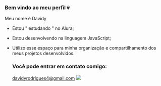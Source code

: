 ### Bem vindo ao meu perfil 💀

Meu nome é Davidy

- Estou " estudando " no Alura;
- Estou desenvolvendo na linguagem JavaScript;
- Utilizo esse espaço para minha organização e compartilhamento dos meus projetos desenvolvidos.

  ### Você pode entrar em contato comigo:

  davidyrodrigues4@gmail.com
  ![]([https://tenor.com/pt-PT/view/w-arknights-arknights-dance-gif-25199998)
